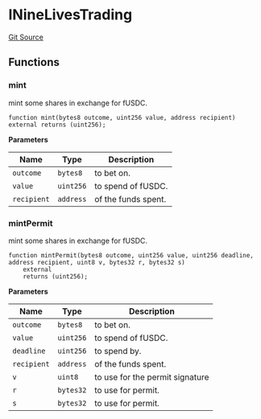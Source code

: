 # INineLivesTrading
[Git Source](https://github.com/fluidity-money/9lives.so/blob/a70b8a6a3d94c40f265a10336f5593b66550e4ec/src/INineLivesTrading.sol)


## Functions
### mint

mint some shares in exchange for fUSDC.


```solidity
function mint(bytes8 outcome, uint256 value, address recipient) external returns (uint256);
```
**Parameters**

|Name|Type|Description|
|----|----|-----------|
|`outcome`|`bytes8`|to bet on.|
|`value`|`uint256`|to spend of fUSDC.|
|`recipient`|`address`|of the funds spent.|


### mintPermit

mint some shares in exchange for fUSDC.


```solidity
function mintPermit(bytes8 outcome, uint256 value, uint256 deadline, address recipient, uint8 v, bytes32 r, bytes32 s)
    external
    returns (uint256);
```
**Parameters**

|Name|Type|Description|
|----|----|-----------|
|`outcome`|`bytes8`|to bet on.|
|`value`|`uint256`|to spend of fUSDC.|
|`deadline`|`uint256`|to spend by.|
|`recipient`|`address`|of the funds spent.|
|`v`|`uint8`|to use for the permit signature|
|`r`|`bytes32`|to use for permit.|
|`s`|`bytes32`|to use for permit.|


